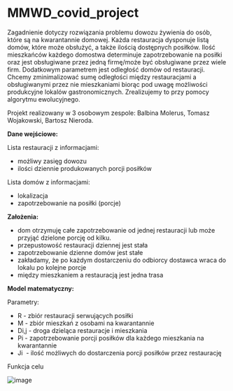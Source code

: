 # MMWD_covid_project

Zagadnienie dotyczy rozwiązania problemu dowozu żywienia do osób, które są na kwarantannie domowej. Każda restauracja dysponuje listą domów, które może obsłużyć, a także 
ilością dostępnych posiłków. Ilość mieszkańców każdego domostwa determinuje zapotrzebowanie na posiłki oraz jest obsługiwane przez jedną firmę/może być obsługiwane przez 
wiele firm. Dodatkowym parametrem jest odległość domów od restauracji. Chcemy zminimalizować sumę odległości między restauracjami a obsługiwanymi przez nie mieszkaniami 
biorąc pod uwagę możliwości produkcyjne lokalów gastronomicznych. Zrealizujemy to przy pomocy algorytmu ewolucyjnego.

Projekt realizowany w 3 osobowym zespole: Balbina Molerus, Tomasz Wojakowski, Bartosz Nieroda.

**Dane wejściowe:**

Lista restauracji z informacjami:
  - możliwy zasięg dowozu 
  - ilości dziennie produkowanych porcji posiłków

Lista domów z informacjami:
  - lokalizacja
  - zapotrzebowanie na posiłki (porcje) 

**Założenia:**

  - dom otrzymuję całe zapotrzebowanie od jednej restauracji lub może przyjąć dzielone porcję od kilku.
  - przepustowość restauracji dziennej jest stała
  - zapotrzebowanie dzienne domów jest stałe
  - zakładamy, że po każdym dostarczeniu do odbiorcy dostawca wraca do lokalu po kolejne porcje
  - między mieszkaniem a restauracją jest jedna trasa 


**Model matematyczny:**

Parametry:
  - R - zbiór restauracji serwujących posiłki
  - M - zbiór mieszkań z osobami na kwarantannie
  - Di,j - droga dzieląca restauracje i mieszkania
  - Pi - zapotrzebowanie porcji posiłków dla każdego mieszkania na kwarantannie
  - Ji  - ilość możliwych do dostarczenia porcji posiłków przez restaurację

Funkcja celu

![image](https://user-images.githubusercontent.com/49729749/111630480-b2691a80-87f2-11eb-82cd-6f33e918f1c7.png)


